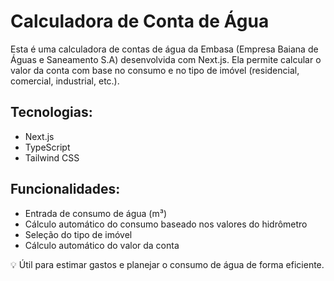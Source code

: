# Calculadora de Conta de Água

Esta é uma calculadora de contas de água da Embasa (Empresa Baiana de Águas e Saneamento S.A) desenvolvida com Next.js. Ela permite calcular o valor da conta com base no consumo e no tipo de imóvel (residencial, comercial, industrial, etc.).

## Tecnologias:

- Next.js
- TypeScript
- Tailwind CSS

## Funcionalidades:

- Entrada de consumo de água (m³)
- Cálculo automático do consumo baseado nos valores do hidrômetro
- Seleção do tipo de imóvel
- Cálculo automático do valor da conta

💡 Útil para estimar gastos e planejar o consumo de água de forma eficiente.
